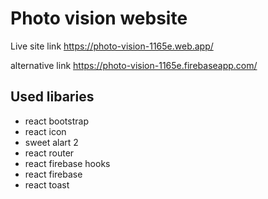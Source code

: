 # Photo vision website

Live site link https://photo-vision-1165e.web.app/

alternative link https://photo-vision-1165e.firebaseapp.com/

## Used libaries
 - react bootstrap
 - react icon
 - sweet alart 2
 - react router
 - react firebase hooks
 - react firebase
 - react toast

